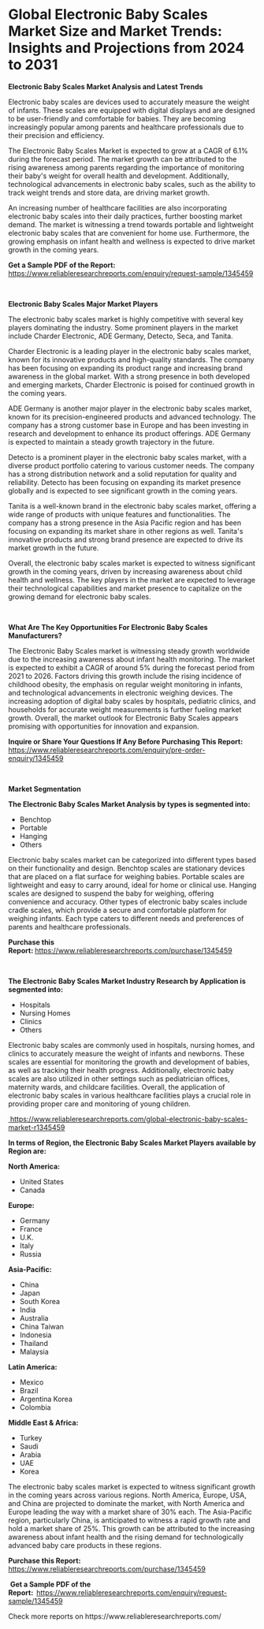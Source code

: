 <p><h1>Global Electronic Baby Scales Market Size and Market Trends: Insights and Projections from 2024 to 2031</h1></p><p><strong>Electronic Baby Scales Market Analysis and Latest Trends</strong></p>
<p><p>Electronic baby scales are devices used to accurately measure the weight of infants. These scales are equipped with digital displays and are designed to be user-friendly and comfortable for babies. They are becoming increasingly popular among parents and healthcare professionals due to their precision and efficiency.</p><p>The Electronic Baby Scales Market is expected to grow at a CAGR of 6.1% during the forecast period. The market growth can be attributed to the rising awareness among parents regarding the importance of monitoring their baby's weight for overall health and development. Additionally, technological advancements in electronic baby scales, such as the ability to track weight trends and store data, are driving market growth.</p><p>An increasing number of healthcare facilities are also incorporating electronic baby scales into their daily practices, further boosting market demand. The market is witnessing a trend towards portable and lightweight electronic baby scales that are convenient for home use. Furthermore, the growing emphasis on infant health and wellness is expected to drive market growth in the coming years.</p></p>
<p><strong>Get a Sample PDF of the Report:&nbsp;</strong> <a href="https://www.reliableresearchreports.com/enquiry/request-sample/1345459">https://www.reliableresearchreports.com/enquiry/request-sample/1345459</a></p>
<p>&nbsp;</p>
<p><strong>Electronic Baby Scales Major Market Players</strong></p>
<p><p>The electronic baby scales market is highly competitive with several key players dominating the industry. Some prominent players in the market include Charder Electronic, ADE Germany, Detecto, Seca, and Tanita.</p><p>Charder Electronic is a leading player in the electronic baby scales market, known for its innovative products and high-quality standards. The company has been focusing on expanding its product range and increasing brand awareness in the global market. With a strong presence in both developed and emerging markets, Charder Electronic is poised for continued growth in the coming years.</p><p>ADE Germany is another major player in the electronic baby scales market, known for its precision-engineered products and advanced technology. The company has a strong customer base in Europe and has been investing in research and development to enhance its product offerings. ADE Germany is expected to maintain a steady growth trajectory in the future.</p><p>Detecto is a prominent player in the electronic baby scales market, with a diverse product portfolio catering to various customer needs. The company has a strong distribution network and a solid reputation for quality and reliability. Detecto has been focusing on expanding its market presence globally and is expected to see significant growth in the coming years.</p><p>Tanita is a well-known brand in the electronic baby scales market, offering a wide range of products with unique features and functionalities. The company has a strong presence in the Asia Pacific region and has been focusing on expanding its market share in other regions as well. Tanita's innovative products and strong brand presence are expected to drive its market growth in the future.</p><p>Overall, the electronic baby scales market is expected to witness significant growth in the coming years, driven by increasing awareness about child health and wellness. The key players in the market are expected to leverage their technological capabilities and market presence to capitalize on the growing demand for electronic baby scales.</p></p>
<p>&nbsp;</p>
<p><strong>What Are The Key Opportunities For Electronic Baby Scales Manufacturers?</strong></p>
<p><p>The Electronic Baby Scales market is witnessing steady growth worldwide due to the increasing awareness about infant health monitoring. The market is expected to exhibit a CAGR of around 5% during the forecast period from 2021 to 2026. Factors driving this growth include the rising incidence of childhood obesity, the emphasis on regular weight monitoring in infants, and technological advancements in electronic weighing devices. The increasing adoption of digital baby scales by hospitals, pediatric clinics, and households for accurate weight measurements is further fueling market growth. Overall, the market outlook for Electronic Baby Scales appears promising with opportunities for innovation and expansion.</p></p>
<p><strong>Inquire or Share Your Questions If Any Before Purchasing This Report:</strong> <a href="https://www.reliableresearchreports.com/enquiry/pre-order-enquiry/1345459">https://www.reliableresearchreports.com/enquiry/pre-order-enquiry/1345459</a></p>
<p>&nbsp;</p>
<p><strong>Market Segmentation</strong></p>
<p><strong>The Electronic Baby Scales Market Analysis by types is segmented into:</strong></p>
<p><ul><li>Benchtop</li><li>Portable</li><li>Hanging</li><li>Others</li></ul></p>
<p><p>Electronic baby scales market can be categorized into different types based on their functionality and design. Benchtop scales are stationary devices that are placed on a flat surface for weighing babies. Portable scales are lightweight and easy to carry around, ideal for home or clinical use. Hanging scales are designed to suspend the baby for weighing, offering convenience and accuracy. Other types of electronic baby scales include cradle scales, which provide a secure and comfortable platform for weighing infants. Each type caters to different needs and preferences of parents and healthcare professionals.</p></p>
<p><strong>Purchase this Report:&nbsp;</strong><a href="https://www.reliableresearchreports.com/purchase/1345459">https://www.reliableresearchreports.com/purchase/1345459</a></p>
<p>&nbsp;</p>
<p><strong>The Electronic Baby Scales Market Industry Research by Application is segmented into:</strong></p>
<p><ul><li>Hospitals</li><li>Nursing Homes</li><li>Clinics</li><li>Others</li></ul></p>
<p><p>Electronic baby scales are commonly used in hospitals, nursing homes, and clinics to accurately measure the weight of infants and newborns. These scales are essential for monitoring the growth and development of babies, as well as tracking their health progress. Additionally, electronic baby scales are also utilized in other settings such as pediatrician offices, maternity wards, and childcare facilities. Overall, the application of electronic baby scales in various healthcare facilities plays a crucial role in providing proper care and monitoring of young children.</p></p>
<p><a href="https://www.reliableresearchreports.com/global-electronic-baby-scales-market-r1345459">&nbsp;https://www.reliableresearchreports.com/global-electronic-baby-scales-market-r1345459</a></p>
<p><strong>In terms of Region, the Electronic Baby Scales Market Players available by Region are:</strong></p>
<p>
    <p> <strong> North America: </strong>
        <ul>
            <li>United States</li>
            <li>Canada</li>
        </ul>
        </p> 
    <p> <strong> Europe: </strong>
        <ul>
            <li>Germany</li>
            <li>France</li>
            <li>U.K.</li>
            <li>Italy</li>
            <li>Russia</li>
        </ul>
        </p> 
    <p> <strong> Asia-Pacific: </strong>
        <ul>
            <li>China</li>
            <li>Japan</li>
            <li>South Korea</li>
            <li>India</li>
            <li>Australia</li>
            <li>China Taiwan</li>
            <li>Indonesia</li>
            <li>Thailand</li>
            <li>Malaysia</li>
        </ul>
        </p> 
    <p> <strong> Latin America: </strong>
        <ul>
            <li>Mexico</li>
            <li>Brazil</li>
            <li>Argentina Korea</li>
            <li>Colombia</li>
        </ul>
        </p> 
    <p> <strong> Middle East & Africa: </strong>
        <ul>
            <li>Turkey</li>
            <li>Saudi</li>
            <li>Arabia</li>
            <li>UAE</li>
            <li>Korea</li>
        </ul>
    </p>
    </p>
<p><p>The electronic baby scales market is expected to witness significant growth in the coming years across various regions. North America, Europe, USA, and China are projected to dominate the market, with North America and Europe leading the way with a market share of 30% each. The Asia-Pacific region, particularly China, is anticipated to witness a rapid growth rate and hold a market share of 25%. This growth can be attributed to the increasing awareness about infant health and the rising demand for technologically advanced baby care products in these regions.</p></p>
<p><strong>Purchase this Report: </strong><a href="https://www.reliableresearchreports.com/purchase/1345459">https://www.reliableresearchreports.com/purchase/1345459</a></p>
<p>&nbsp;<strong>Get a Sample PDF of the Report:&nbsp;&nbsp;</strong><a href="https://www.reliableresearchreports.com/enquiry/request-sample/1345459">https://www.reliableresearchreports.com/enquiry/request-sample/1345459</a></p>
<p><strong></strong></p>
<p>Check more reports on https://www.reliableresearchreports.com/</p>